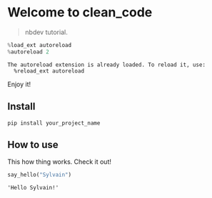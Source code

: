 # Welcome to clean_code
> nbdev tutorial. 


```python
%load_ext autoreload
%autoreload 2
```

    The autoreload extension is already loaded. To reload it, use:
      %reload_ext autoreload


Enjoy it!

## Install

`pip install your_project_name`

## How to use

This how thing works. Check it out!

```python
say_hello("Sylvain")
```




    'Hello Sylvain!'


